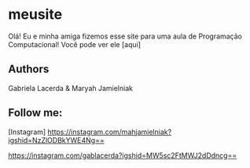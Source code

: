 # meusite
Olá! Eu e minha amiga fizemos esse site para uma aula de Programação Computacional!
Você pode ver ele [aqui]

## Authors
Gabriela Lacerda & Maryah Jamielniak

## Follow me:
[Instagram] https://instagram.com/mahjamielniak?igshid=NzZlODBkYWE4Ng==

https://instagram.com/gablacerda?igshid=MW5sc2FtMWJ2dDdncg==